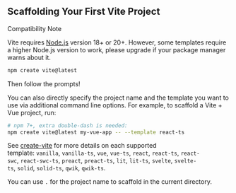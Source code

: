 ## Scaffolding Your First Vite Project[​](https://vitejs.dev/guide/#scaffolding-your-first-vite-project)

Compatibility Note

Vite requires [Node.js](https://nodejs.org/en/) version 18+ or 20+. However, some templates require a higher Node.js version to work, please upgrade if your package manager warns about it.

```bash
npm create vite@latest
```

Then follow the prompts!

You can also directly specify the project name and the template you want to use via additional command line options. For example, to scaffold a Vite + Vue project, run:
```bash
# npm 7+, extra double-dash is needed:
npm create vite@latest my-vue-app -- --template react-ts
```

See [create-vite](https://github.com/vitejs/vite/tree/main/packages/create-vite) for more details on each supported template: `vanilla`, `vanilla-ts`, `vue`, `vue-ts`, `react`, `react-ts`, `react-swc`, `react-swc-ts`, `preact`, `preact-ts`, `lit`, `lit-ts`, `svelte`, `svelte-ts`, `solid`, `solid-ts`, `qwik`, `qwik-ts`.

You can use `.` for the project name to scaffold in the current directory.
